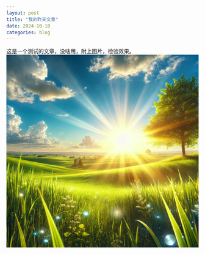 ```yaml
---
layout: post
title: "我的昨天文章"
date: 2024-10-10
categories: blog
---
```



这是一个测试的文章，没啥用，附上图片，检验效果。
![示例图片assets](/assets/img/sunshine.webp)